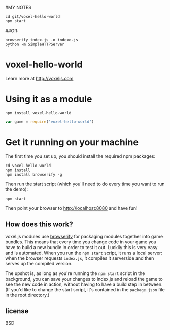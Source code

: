 #MY NOTES
```
cd git/voxel-hello-world
npm start
```
##OR:
```
browserify index.js -o indexo.js
python -m SimpleHTTPServer
```
# voxel-hello-world

Learn more at http://voxeljs.com

# Using it as a module

`npm install voxel-hello-world`

```javascript
var game = require('voxel-hello-world')
```

# Get it running on your machine

The first time you set up, you should install the required npm packages:

```
cd voxel-hello-world
npm install
npm install browserify -g
```

Then run the start script (which you'll need to do every time you want to run the demo):

```
npm start
```

Then point your browser to [http://localhost:8080](http://localhost:8080) and have fun!

## How does this work?

voxel.js modules use [browserify](http://browserify.org) for packaging modules together into game bundles. This means that every time you change code in your game you have to build a new bundle in order to test it out. Luckily this is very easy and is automated. When you run the `npm start` script, it runs a local server: when the browser requests `index.js`, it compiles it serverside and then serves up the compiled version.

The upshot is, as long as you're running the `npm start` script in the background, you can save your changes to index.js and reload the game to see the new code in action, without having to have a build step in between. (If you'd like to change the start script, it's contained in the `package.json` file in the root directory.)

## license

BSD
